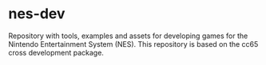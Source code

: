 # nes-dev
Repository with tools, examples and assets for developing games for the Nintendo Entertainment System (NES). This repository is based on the cc65 cross development package.
